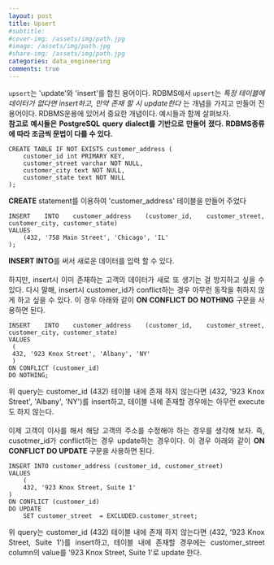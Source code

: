 ```yaml
---
layout: post
title: Upsert
#subtitle: 
#cover-img: /assets/img/path.jpg
#image: /assets/img/path.jpg
#share-img: /assets/img/path.jpg
categories: data_engineering
comments: true
---
```


<style>
	* {
	text-align: justify}
</style>

`upsert`는 'update'와 'insert'를 합친 용어이다. RDBMS에서 `upsert`는 _특정 테이블에 데이터가 없다면 insert하고, 만약 존재 할 시 update한다_ 는 개념을 가지고 만들어 진 용어이다. RDBMS운용에 있어서 중요한 개념이다. 예시들과 함께 살펴보자.
<br>
**참고로 예시들은 PostgreSQL query dialect를 기반으로 만들어 졌다. RDBMS종류에 따라 조금씩 문법이 다를 수 있다.**
<br>


```
CREATE TABLE IF NOT EXISTS customer_address (
    customer_id int PRIMARY KEY, 
    customer_street varchar NOT NULL,
    customer_city text NOT NULL,
    customer_state text NOT NULL
);
```

**CREATE** statement를 이용하여 'customer_address' 테이블을 만들어 주었다

```
INSERT INTO customer_address (customer_id, customer_street, customer_city, customer_state)
VALUES
    (432, '758 Main Street', 'Chicago', 'IL'
);
```

**INSERT INTO**를 써서 새로운 데이터를 입력 할 수 있다.<br><br>
하지만, insert시 이미 존재하는 고객의 데이터가 새로 또 생기는 걸 방지하고 싶을 수 있다. 다시 말해, insert시 customer_id가 conflict하는 경우 아무런 동작을 취하지 않게 하고 싶을 수 있다. 이 경우 아래와 같이 **ON CONFLICT DO NOTHING** 구문을 사용하면 된다.

```
INSERT INTO customer_address (customer_id, customer_street, customer_city, customer_state)
VALUES
 (
 432, '923 Knox Street', 'Albany', 'NY'
 ) 
ON CONFLICT (customer_id) 
DO NOTHING;
```

위 query는 customer_id (432) 테이블 내에 존재 하지 않는다면 (432, '923 Knox Street', 'Albany', 'NY')를 insert하고, 테이블 내에 존재할 경우에는 아무런 execute도 하지 않는다. 
<br><br>
이제 고객이 이사를 해서 해당 고객의 주소를 수정해야 하는 경우를 생각해 보자. 즉, cusotmer_id가 conflict하는 경우 update하는 경우이다. 이 경우 아래와 같이 **ON CONFLICT DO UPDATE** 구문을 사용하면 된다.

```
INSERT INTO customer_address (customer_id, customer_street)
VALUES
    (
    432, '923 Knox Street, Suite 1' 
) 
ON CONFLICT (customer_id) 
DO UPDATE
    SET customer_street  = EXCLUDED.customer_street;
```

위 query는 customer_id (432) 테이블 내에 존재 하지 않는다면 (432, '923 Knox Street, Suite 1')를 insert하고, 테이블 내에 존재할 경우에는 customer_street column의 value를 '923 Knox Street, Suite 1'로 update 한다.
